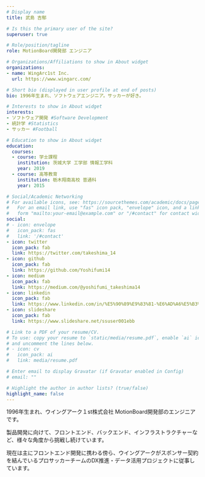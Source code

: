 ```yaml
---
# Display name
title: 武島 吉郁

# Is this the primary user of the site?
superuser: true

# Role/position/tagline
role: MotionBoard開発部 エンジニア

# Organizations/Affiliations to show in About widget
organizations:
- name: WingArc1st Inc.
  url: https://www.wingarc.com/

# Short bio (displayed in user profile at end of posts)
bio: 1996年生まれ、ソフトウェアエンジニア。サッカーが好き。

# Interests to show in About widget
interests:
- ソフトウェア開発 #Software Development
- 統計学 #Statistics
- サッカー #Football

# Education to show in About widget
education:
  courses:
  - course: 学士課程
    institution: 茨城大学 工学部 情報工学科
    year: 2019
  - course: 高等教育
    institution: 栃木翔南高校 普通科
    year: 2015

# Social/Academic Networking
# For available icons, see: https://sourcethemes.com/academic/docs/page-builder/#icons
#   For an email link, use "fas" icon pack, "envelope" icon, and a link in the
#   form "mailto:your-email@example.com" or "/#contact" for contact widget.
social:
# - icon: envelope
#   icon_pack: fas
#   link: '/#contact'
- icon: twitter
  icon_pack: fab
  link: https://twitter.com/takeshima_14
- icon: github
  icon_pack: fab
  link: https://github.com/Yoshifumi14
- icon: medium
  icon_pack: fab
  link: https://medium.com/@yoshifumi_takeshima14
- icon: linkedin
  icon_pack: fab
  link: https://www.linkedin.com/in/%E5%90%89%E9%83%81-%E6%AD%A6%E5%B3%B6-781186197/
- icon: slideshare
  icon_pack: fab
  link: https://www.slideshare.net/ssuser001ebb

# Link to a PDF of your resume/CV.
# To use: copy your resume to `static/media/resume.pdf`, enable `ai` icons in `params.toml`, 
# and uncomment the lines below.
# - icon: cv
#   icon_pack: ai
#   link: media/resume.pdf

# Enter email to display Gravatar (if Gravatar enabled in Config)
# email: ""

# Highlight the author in author lists? (true/false)
highlight_name: false
---
```


1996年生まれ、ウイングアーク１st株式会社 MotionBoard開発部のエンジニアです。

製品開発に向けて、フロントエンド、バックエンド、インフラストラクチャーなど、様々な角度から挑戦し続けています。

現在は主にフロントエンド開発に携わる傍ら、ウイングアークがスポンサー契約を結んでいるプロサッカーチームのDX推進・データ活用プロジェクトに従事しています。


<!-- {{< icon name="download" pack="fas" >}} Download my {{< staticref "media/demo_resume.pdf" "newtab" >}}resumé{{< /staticref >}}. -->
